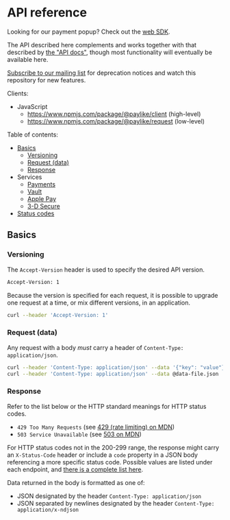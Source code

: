 # API reference

Looking for our payment popup? Check out the
[web SDK](https://github.com/paylike/sdk).

The API described here complements and works together with that described by
[the "API docs"](https://github.com/paylike/api-docs), though most functionality
will eventually be available here.

[Subscribe to our mailing list](http://eepurl.com/bCGmg1) for deprecation
notices and watch this repository for new features.

Clients:

- JavaScript
  - https://www.npmjs.com/package/@paylike/client (high-level)
  - https://www.npmjs.com/package/@paylike/request (low-level)

Table of contents:

- [Basics](#basics)
  - [Versioning](#versioning)
  - [Request (data)](#request-data)
  - [Response](#response)
- Services
  - [Payments](./payments/index.md)
  - [Vault](./vault.md)
  - [Apple Pay](./apple-pay.md)
  - [3-D Secure](./3dsecure.md)
- [Status codes](./status-codes.md)

## Basics

### Versioning

The `Accept-Version` header is used to specify the desired API version.

```sh
Accept-Version: 1
```

Because the version is specified for each request, it is possible to upgrade one
request at a time, or mix different versions, in an application.

```sh
curl --header 'Accept-Version: 1'
```

### Request (data)

Any request with a body _must_ carry a header of
`Content-Type: application/json`.

```sh
curl --header 'Content-Type: application/json' --data '{"key": "value"}'
curl --header 'Content-Type: application/json' --data @data-file.json
```

### Response

Refer to the list below or the HTTP standard meanings for HTTP status codes.

- `429 Too Many Requests` (see
  [429 (rate limiting) on MDN](https://developer.mozilla.org/en-US/docs/Web/HTTP/Status/429))
- `503 Service Unavailable` (see
  [503 on MDN](https://developer.mozilla.org/en-US/docs/Web/HTTP/Status/503))

For HTTP status codes not in the 200-299 range, the response might carry an
`X-Status-Code` header or include a `code` property in a JSON body referencing a
more specific status code. Possible values are listed under each endpoint, and
[there is a complete list here](status-codes.md).

Data returned in the body is formatted as one of:

- JSON designated by the header `Content-Type: application/json`
- JSON separated by newlines designated by the header
  `Content-Type: application/x-ndjson`
